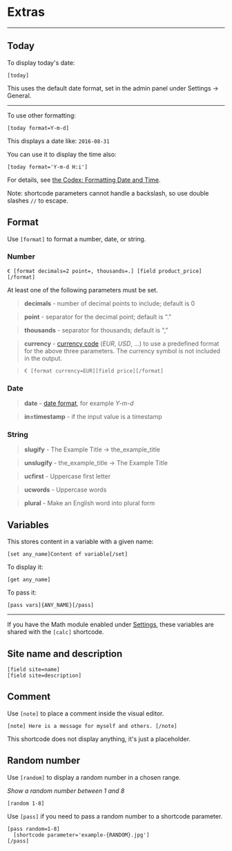 
# Extras

---

## Today

To display today's date:

~~~
[today]
~~~

This uses the default date format, set in the admin panel under Settings -> General.

---

To use other formatting:

~~~
[today format=Y-m-d]
~~~

This displays a date like: `2016-08-31`

You can use it to display the time also:

~~~
[today format='Y-m-d H:i']
~~~

For details, see [the Codex: Formatting Date and Time](https://codex.wordpress.org/Formatting_Date_and_Time).

Note: shortcode parameters cannot handle a backslash, so use double slashes `//` to escape.

## Format

Use `[format]` to format a number, date, or string.

### Number

~~~
€ [format decimals=2 point=, thousands=.] [field product_price] [/format]
~~~

At least one of the following parameters must be set.

> **decimals** - number of decimal points to include; default is 0

> **point** - separator for the decimal point; default is "."

> **thousands** - separator for thousands; default is ","

> **currency** - [currency code](http://en.wikipedia.org/wiki/ISO_4217#Active_codes) (*EUR*, *USD*, ...) to use a predefined format for the above three parameters. The currency symbol is not included in the output.

> ~~~
> € [format currency=EUR][field price][/format]
> ~~~

### Date

> **date** - [date format](https://codex.wordpress.org/Formatting_Date_and_Time), for example *Y-m-d*

> **in=timestamp** - if the input value is a timestamp

### String

> **slugify** - The Example Title -> the_example_title

> **unslugify** - the_example_title -> The Example Title

> **ucfirst** - Uppercase first letter

> **ucwords** - Uppercase words

> **plural** - Make an English word into plural form

## Variables

This stores content in a variable with a given name:

~~~
[set any_name]Content of variable[/set]
~~~

To display it:

~~~
[get any_name]
~~~

To pass it:

~~~
[pass vars]{ANY_NAME}[/pass]
~~~

---

If you have the Math module enabled under [Settings](options-general.php?page=ccs_reference&tab=settings), these variables are shared with the `[calc]` shortcode.

## Site name and description

~~~
[field site=name]
[field site=description]
~~~

## Comment

Use `[note]` to place a comment inside the visual editor.

~~~
[note] Here is a message for myself and others. [/note]
~~~

This shortcode does not display anything, it's just a placeholder.

## Random number

Use `[random]` to display a random number in a chosen range.

*Show a random number between 1 and 8*

~~~
[random 1-8]
~~~

Use `[pass]` if you need to pass a random number to a shortcode parameter.

~~~
[pass random=1-8]
  [shortcode parameter='example-{RANDOM}.jpg']
[/pass]
~~~
